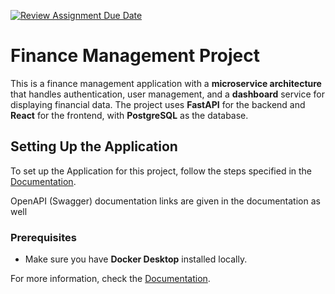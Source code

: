[![Review Assignment Due Date](https://classroom.github.com/assets/deadline-readme-button-22041afd0340ce965d47ae6ef1cefeee28c7c493a6346c4f15d667ab976d596c.svg)](https://classroom.github.com/a/FuAAUhEN)


# Finance Management Project

This is a finance management application with a **microservice architecture** that handles authentication, user management, and a **dashboard** service for displaying financial data. The project uses **FastAPI** for the backend and **React** for the frontend, with **PostgreSQL** as the database.

## Setting Up the Application

To set up the Application for this project, follow the steps specified in the [Documentation](./Documentation/Finance%20Planner%20Documentation.docx).

OpenAPI (Swagger) documentation links are given in the documentation as well

### Prerequisites

- Make sure you have **Docker Desktop** installed locally.

For more information, check the [Documentation](./Documentation).



